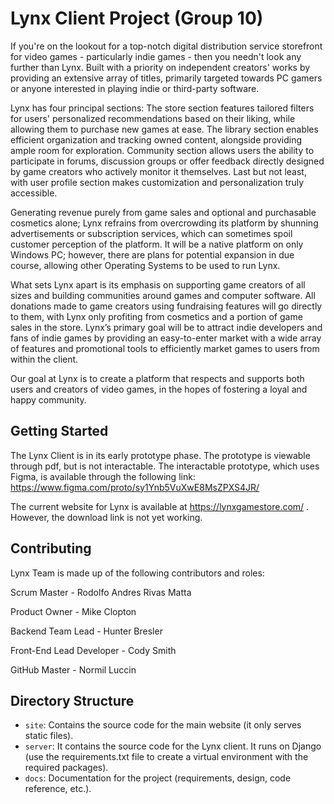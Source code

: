# Lynx Client Project (Group 10)
If you're on the lookout for a top-notch digital distribution service storefront for video games - particularly indie games - then you needn't look any further than Lynx. Built with a priority on independent creators' works by providing an extensive array of titles, primarily targeted towards PC gamers or anyone interested in playing indie or third-party software. 

Lynx has four principal sections: The store section features tailored filters for users' personalized recommendations based on their liking, while allowing them to purchase new games at ease. The library section enables efficient organization and tracking owned content, alongside providing ample room for exploration. Community section allows users the ability to participate in forums, discussion groups or offer feedback directly designed by game creators who actively monitor it themselves. Last but not least, with user profile section makes customization and personalization truly accessible. 

Generating revenue purely from game sales and optional and purchasable cosmetics alone; Lynx refrains from overcrowding its platform by shunning advertisements or subscription services, which can sometimes spoil customer perception of the platform. It will be a native platform on only Windows PC; however, there are plans for potential expansion in due course, allowing other Operating Systems to be used to run Lynx. 

What sets Lynx apart is its emphasis on supporting game creators of all sizes and building communities around games and computer software. All donations made to game creators using fundraising features will go directly to them, with Lynx only profiting from cosmetics and a portion of game sales in the store. Lynx’s primary goal will be to attract indie developers and fans of indie games by providing an easy-to-enter market with a wide array of features and promotional tools to efficiently market games to users from within the client.

Our goal at Lynx is to create a platform that respects and supports both users and creators of video games, in the hopes of fostering a loyal and happy community.


## Getting Started
The Lynx Client is in its early prototype phase. The prototype is viewable through pdf, but is not interactable. The interactable prototype, which uses Figma, is available through the following link: https://www.figma.com/proto/sy1Ynb5VuXwE8MsZPXS4JR/

The current website for Lynx is available at https://lynxgamestore.com/ . However, the download link is not yet working.

## Contributing

Lynx Team is made up of the following contributors and roles:

Scrum Master - Rodolfo Andres Rivas Matta

Product Owner - Mike Clopton

Backend Team Lead - Hunter Bresler

Front-End Lead Developer - Cody Smith

GitHub Master - Normil Luccin

## Directory Structure
* `site`: Contains the source code for the main website (it only serves static files).
* `server`: It contains the source code for the Lynx client. It runs on Django (use the requirements.txt file to create a virtual environment with the required packages).
* `docs`: Documentation for the project (requirements, design, code reference, etc.).